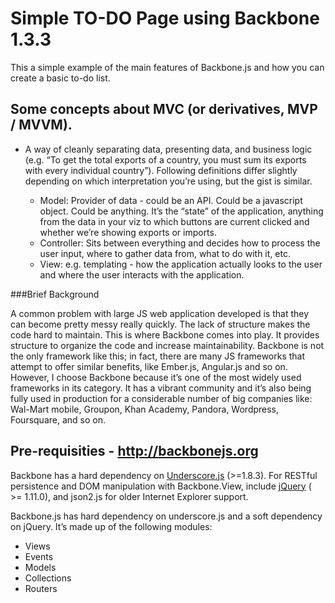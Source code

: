 # Simple TO-DO Page using Backbone 1.3.3

This a simple example of the main features of Backbone.js and how you can create a basic to-do list.

## Some concepts about MVC (or derivatives, MVP / MVVM).

* A way of cleanly separating data, presenting data, and business logic (e.g. “To get the total exports of a country, you must sum its exports with every individual country”). Following definitions differ slightly depending on which interpretation you’re using, but the gist is similar.

	+ Model: Provider of data - could be an API. Could be a javascript object. Could be anything. It’s the “state” of the application, anything from the data in your viz to which buttons are current clicked and whether we’re showing exports or imports.
	+ Controller: Sits between everything and decides how to process the user input, where to gather data from, what to do with it, etc.
	+ View: e.g. templating - how the application actually looks to the user and where the user interacts with the application.

###Brief Background

A common problem with large JS web application developed is that they can become pretty messy really quickly. The lack of structure makes the code hard to maintain. This is where Backbone comes into play. It provides structure to organize the code and increase maintainability. Backbone is not the only framework like this; in fact, there are many JS frameworks that attempt to offer similar benefits, like Ember.js, Angular.js and so on. However, I choose Backbone because it’s one of the most widely used frameworks in its category. It has a vibrant community and it’s also being fully used in production for a considerable number of big companies like: Wal-Mart mobile, Groupon, Khan Academy, Pandora, Wordpress, Foursquare, and so on.

## Pre-requisities - http://backbonejs.org

Backbone has a hard dependency on [Underscore.js](http://underscorejs.org/) (>=1.8.3). 
For RESTful persistence and DOM manipulation with Backbone.View, include [jQuery](https://jquery.com/) ( >= 1.11.0), and json2.js for older Internet Explorer support. 


Backbone.js has hard dependency on underscore.js and a soft dependency on jQuery. It’s made up of the following modules:

- Views
- Events
- Models
- Collections
- Routers
